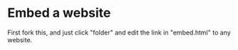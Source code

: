 # Embed a website
First fork this, and
just click "folder" and edit the link in "embed.html" to any website.

